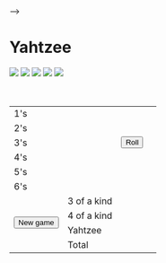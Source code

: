<!-- Tunji Adetunji
<!-- CSC235.01
<!-- HomeWork:#2
<!-- Git-Hub: https://github.com/yourName/ypurHomeWork-->
-->

<!DOCTYPE html>
<html language>
<head>
<body>

<Script language="JavaScript">
<!--
var v = new Array(0,0,0,0);
var h = new Array(false,false,false,false,false); // false means not clickable.
var f = new Array(0,0,0,0,0,0,0);

function roll()
{
 f[1]=f[2]=f[3]=f[4]=f[5]=f[6]=0;
 for(var i=0;i<5;i++)
{
  if(!h[i]){
  d=document.getElementById("d"+1);
  v[i]=math.floor(6*math.random())+1;
  d.sc"pix/dice"+v[i]+" .gif";
  }
  f[v[i]]++;
}
    
}
function hold(i)
{
  d=document.getElementById("d"+i);
  h[i]=!h[i];
  if(h[i]) { d.src="pix/diceX"+v[i]+" .gif"; }
  else     { d.src="pix/diceX"+v[i]+" .gif"; }
}
function roll()
{
  d=document.getElementById("s"+1);
  d.innerHTML=f[i]*i;
}
//-->
</script>

<h1>Yahtzee </h1>
<div Class="a">
      <img id="d0" src="pix/dice0.gif">
      <img id="d1" src="pix/dice0.gif">
      <img id="d2" src="pix/dice0.gif">
      <img id="d3" src="pix/dice0.gif">
      <img id="d4" src="pix/dice0.gif"> </div>
<br><br>
<table class="t" >
<tr> <td class="a"> 1's </td>
<td id="s1" onMouseOver="scr(1);" onMouseOut="clr(1)" class="b" >  </td>
       <td class="c" rowspan="5"> <button class="b" onClick="roll()">Roll</button> </td> </tr>
<tr> <td class="a"> 2's </td> <td> <td class="b"> </td> </tr>
<tr> <td class="a"> 3's </td> <td> <td class="b"> </td> </tr>
<tr> <td class="a"> 4's </td> <td> <td class="b"> </td> </tr>
<tr> <td class="a"> 5's </td> <td> <td class="b"> </td> </tr>
<tr> <td class="a"> 6's </td> <td> <td class="b"> </td> </tr>
       <td class="c" rowspan="5" > <button class="c"> New game </button> </td> </tr>
<tr> <td class="a"> 3 of a kind </td> <td class="b"> </td> </tr>
<tr> <td class="a"> 4 of a kind </td> <td class="b"> </td> </tr>
<tr> <td class="a"> Yahtzee </td> <td class="b"> </td> </tr>
<tr> <td class="a"> Total </td> <td class="b"> </td> </tr>

</table>

</head>

</body>


 
    
        
